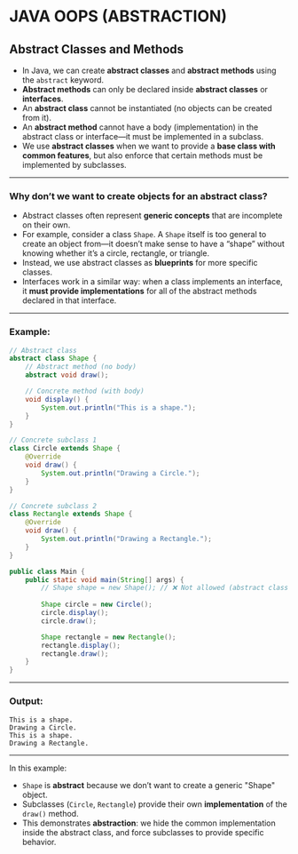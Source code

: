 # JAVA OOPS (ABSTRACTION)

## Abstract Classes and Methods

* In Java, we can create **abstract classes** and **abstract methods** using the `abstract` keyword.
* **Abstract methods** can only be declared inside **abstract classes** or **interfaces**.
* An **abstract class** cannot be instantiated (no objects can be created from it).
* An **abstract method** cannot have a body (implementation) in the abstract class or interface—it must be implemented in a subclass.
* We use **abstract classes** when we want to provide a **base class with common features**, but also enforce that certain methods must be implemented by subclasses.

---

### Why don’t we want to create objects for an abstract class?

* Abstract classes often represent **generic concepts** that are incomplete on their own.
* For example, consider a class `Shape`. A `Shape` itself is too general to create an object from—it doesn’t make sense to have a “shape” without knowing whether it’s a circle, rectangle, or triangle.
* Instead, we use abstract classes as **blueprints** for more specific classes.
* Interfaces work in a similar way: when a class implements an interface, it **must provide implementations** for all of the abstract methods declared in that interface.

---

### Example:

```java
// Abstract class
abstract class Shape {
    // Abstract method (no body)
    abstract void draw();

    // Concrete method (with body)
    void display() {
        System.out.println("This is a shape.");
    }
}

// Concrete subclass 1
class Circle extends Shape {
    @Override
    void draw() {
        System.out.println("Drawing a Circle.");
    }
}

// Concrete subclass 2
class Rectangle extends Shape {
    @Override
    void draw() {
        System.out.println("Drawing a Rectangle.");
    }
}

public class Main {
    public static void main(String[] args) {
        // Shape shape = new Shape(); // ❌ Not allowed (abstract class)
        
        Shape circle = new Circle();
        circle.display();
        circle.draw();

        Shape rectangle = new Rectangle();
        rectangle.display();
        rectangle.draw();
    }
}
```

---

### Output:

```
This is a shape.
Drawing a Circle.
This is a shape.
Drawing a Rectangle.
```

---

In this example:

* `Shape` is **abstract** because we don’t want to create a generic "Shape" object.
* Subclasses (`Circle`, `Rectangle`) provide their own **implementation** of the `draw()` method.
* This demonstrates **abstraction**: we hide the common implementation inside the abstract class, and force subclasses to provide specific behavior.
